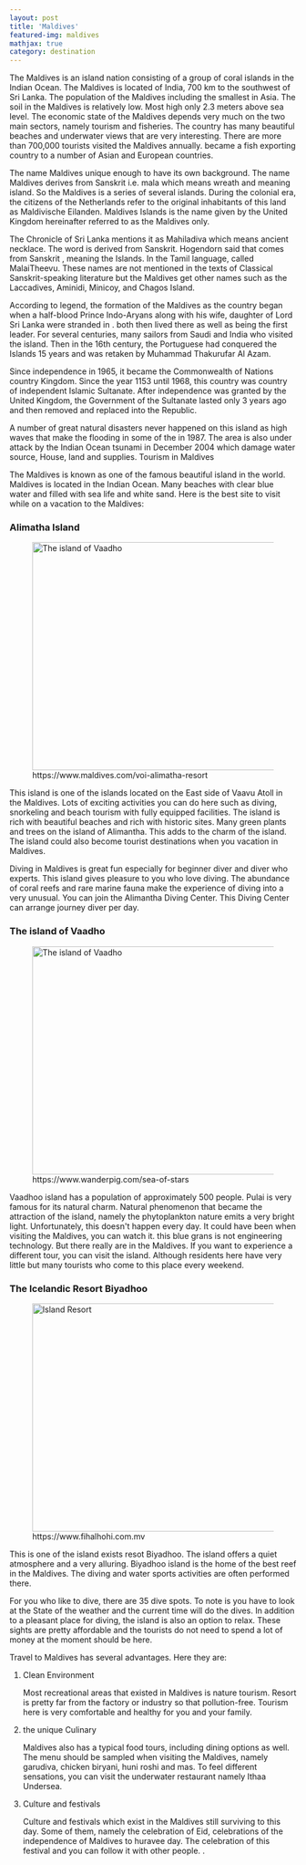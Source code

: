 ```yaml
---
layout: post
title: 'Maldives'
featured-img: maldives
mathjax: true
category: destination
---
```


<p>The Maldives is an island nation consisting of a group of coral islands in the Indian Ocean. The Maldives is located of India, 700 km to the southwest of Sri Lanka. The population of the Maldives including the smallest in Asia. The soil in the Maldives is relatively low. Most high only 2.3 meters above sea level. The economic state of the Maldives depends very much on the two main sectors, namely tourism and fisheries. The country has many beautiful beaches and underwater views that are very interesting. There are more than 700,000 tourists visited the Maldives annually. became a fish exporting country to a number of Asian and European countries.</p><p>
The name Maldives unique enough to have its own background. The name Maldives derives from Sanskrit i.e. mala which means wreath and meaning island. So the Maldives is a series of several islands. During the colonial era, the citizens of the Netherlands refer to the original inhabitants of this land as Maldivische Eilanden. Maldives Islands is the name given by the United Kingdom hereinafter referred to as the Maldives only.</p><p>
The Chronicle of Sri Lanka mentions it as Mahiladiva which means ancient necklace. The word is derived from Sanskrit. Hogendorn said that comes from Sanskrit , meaning the Islands. In the Tamil language, called MalaiTheevu. These names are not mentioned in the texts of Classical Sanskrit-speaking literature but the Maldives get other names such as the Laccadives, Aminidi, Minicoy, and Chagos Island.</p><p>
According to legend, the formation of the Maldives as the country began when a half-blood Prince Indo-Aryans along with his wife, daughter of Lord Sri Lanka were stranded in . both then lived there as well as being the first leader. For several centuries, many sailors from Saudi and India who visited the island. Then in the 16th century, the Portuguese had conquered the Islands 15 years and was retaken by Muhammad Thakurufar Al Azam.</p><p>
Since independence in 1965, it became the Commonwealth of Nations country Kingdom. Since the year 1153 until 1968, this country was country of independent Islamic Sultanate. After independence was granted by the United Kingdom, the Government of the Sultanate lasted only 3 years ago and then removed and replaced into the Republic.</p><p>
A number of great natural disasters never happened on this island as high waves that make the flooding in some of the in 1987. The area is also under attack by the Indian Ocean tsunami in December 2004 which damage water source, House, land and supplies.
Tourism in Maldives</p><p>
The Maldives is known as one of the famous beautiful island in the world. Maldives is located in the Indian Ocean. Many beaches with clear blue water and filled with sea life and white sand. Here is the best site to visit while on a vacation to the Maldives:
</p><p>
<h3>Alimatha Island</h3>
<figure class="center">
<a href="https://4.bp.blogspot.com/-Gk5-fr4UWVY/WoZymPyYD6I/AAAAAAAANeM/ZOs6by7naJQdq9K1dfL8bp6rPrLQd3hHwCLcBGAs/s1600/Alimatha-Aquatic-Resort-ariel-2.jpg" ><img  src="https://4.bp.blogspot.com/-Gk5-fr4UWVY/WoZymPyYD6I/AAAAAAAANeM/ZOs6by7naJQdq9K1dfL8bp6rPrLQd3hHwCLcBGAs/s1600/Alimatha-Aquatic-Resort-ariel-2.jpg" width="800" height="400" data-original-width="1600" data-original-height="750" title="The island of Vaadho" alt="The island of Vaadho"/></a><figcaption>
https://www.maldives.com/voi-alimatha-resort</figcaption></figure>


This island is one of the islands located on the East side of Vaavu Atoll in the Maldives. Lots of exciting activities you can do here such as diving, snorkeling and beach tourism with fully equipped facilities. The island is rich with beautiful beaches and rich with historic sites. Many green plants and trees on the island of Alimantha. This adds to the charm of the island. The island could also become tourist destinations when you vacation in Maldives.
</p><p>
Diving in Maldives is great fun especially for beginner diver and diver who experts. This island gives pleasure to you who love diving. The abundance of coral reefs and rare marine fauna make the experience of diving into a very unusual. You can join the Alimantha Diving Center. This Diving Center can arrange journey diver per day.
</p><p>
<h3>The island of Vaadho</h3>
<figure class="center">
<a href="https://1.bp.blogspot.com/-F5HLYtWzoHE/WoZyKx02H3I/AAAAAAAANeI/f2AuVkvjRyoWwhGu4baELohm0oMIbLgdACLcBGAs/s1600/sea_of_stars_vaadhoo_island_maldives-1020x510.jpg" ><img  src="https://1.bp.blogspot.com/-F5HLYtWzoHE/WoZyKx02H3I/AAAAAAAANeI/f2AuVkvjRyoWwhGu4baELohm0oMIbLgdACLcBGAs/s1600/sea_of_stars_vaadhoo_island_maldives-1020x510.jpg" width="800" height="400" data-original-width="1600" data-original-height="750" title="The island of Vaadho" alt="The island of Vaadho"/></a><figcaption>
https://www.wanderpig.com/sea-of-stars</figcaption></figure>

Vaadhoo island has a population of approximately 500 people. Pulai is very famous for its natural charm. Natural phenomenon that became the attraction of the island, namely the phytoplankton nature emits a very bright light. Unfortunately, this doesn't happen every day. It could have been when visiting the Maldives, you can watch it. this blue grans is not engineering technology. But there really are in the Maldives. If you want to experience a different tour, you can visit the island. Although residents here have very little but many tourists who come to this place every weekend.</p><p>
<h3>The Icelandic Resort Biyadhoo</h3><figure class="center">
<a href="https://4.bp.blogspot.com/-gSd79yr06_E/WoZxgXzRlXI/AAAAAAAANeA/6KAnNy-lWN0Kx25_dcbAkBrP4oondb2PACLcBGAs/s1600/island%2Bresort.jpg" ><img  src="https://4.bp.blogspot.com/-gSd79yr06_E/WoZxgXzRlXI/AAAAAAAANeA/6KAnNy-lWN0Kx25_dcbAkBrP4oondb2PACLcBGAs/s1600/island%2Bresort.jpg" width="800" height="400" data-original-width="1600" data-original-height="750" title="Island Resort" alt="Island Resort"/></a><figcaption>https://www.fihalhohi.com.mv</figcaption></figure>

This is one of the island exists resot Biyadhoo. The island offers a quiet atmosphere and a very alluring. Biyadhoo island is the home of the best reef in the Maldives. The diving and water sports activities are often performed there.
</p><p>
For you who like to dive, there are 35 dive spots. To note is you have to look at the State of the weather and the current time will do the dives. In addition to a pleasant place for diving, the island is also an option to relax. These sights are pretty affordable and the tourists do not need to spend a lot of money at the moment should be here. 
</p><p>
Travel to Maldives has several advantages. Here they are:

<ol><li>Clean Environment</li>

Most recreational areas that existed in Maldives is nature tourism. Resort is pretty far from the factory or industry so that pollution-free. Tourism here is very comfortable and healthy for you and your family.

<li>the unique Culinary</li>

Maldives also has a typical food tours, including dining options as well. The menu should be sampled when visiting the Maldives, namely garudiva, chicken biryani, huni roshi and mas. To feel different sensations, you can visit the underwater restaurant namely Ithaa Undersea.
<li>Culture and festivals</li>

Culture and festivals which exist in the Maldives still surviving to this day. Some of them, namely the celebration of Eid, celebrations of the independence of Maldives to huravee day. The celebration of this festival and you can follow it with other people.
.
</ol></p>
